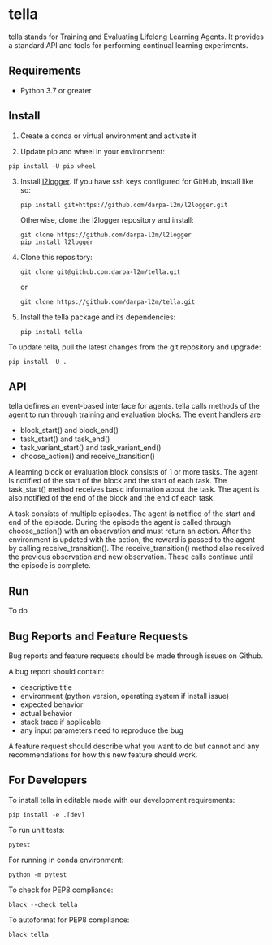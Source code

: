 tella
===========
tella stands for Training and Evaluating Lifelong Learning Agents.
It provides a standard API and tools for performing continual learning experiments.

Requirements
----------------
* Python 3.7 or greater

Install
-------------
1. Create a conda or virtual environment and activate it

2. Update pip and wheel in your environment:
  ```
  pip install -U pip wheel
  ```
3. Install [l2logger](https://github.com/darpa-l2m/l2logger).
   If you have ssh keys configured for GitHub, install like so:
   ```
   pip install git+https://github.com/darpa-l2m/l2logger.git
   ```
   Otherwise, clone the l2logger repository and install:
   ```
   git clone https://github.com/darpa-l2m/l2logger
   pip install l2logger
   ```
4. Clone this repository:
   ```
   git clone git@github.com:darpa-l2m/tella.git
   ```
   or
   ```
   git clone https://github.com/darpa-l2m/tella.git
   ```
5. Install the tella package and its dependencies:
   ```
   pip install tella
   ```

To update tella, pull the latest changes from the git repository and upgrade:
```
pip install -U .
```

API
-------------
tella defines an event-based interface for agents.
tella calls methods of the agent to run through training and evaluation blocks.
The event handlers are
 * block_start() and block_end()
 * task_start() and task_end()
 * task_variant_start() and task_variant_end()
 * choose_action() and receive_transition()

A learning block or evaluation block consists of 1 or more tasks.
The agent is notified of the start of the block and the start of each task.
The task_start() method receives basic information about the task.
The agent is also notified of the end of the block and the end of each task.

A task consists of multiple episodes.
The agent is notified of the start and end of the episode.
During the episode the agent is called through choose_action() with an observation and must return an action.
After the environment is updated with the action, the reward is passed to the agent by calling receive_transition().
The receive_transition() method also received the previous observation and new observation.
These calls continue until the episode is complete.


Run
-------------
To do

Bug Reports and Feature Requests
---------------------------------
Bug reports and feature requests should be made through issues on Github.

A bug report should contain:
 * descriptive title
 * environment (python version, operating system if install issue)
 * expected behavior
 * actual behavior
 * stack trace if applicable
 * any input parameters need to reproduce the bug

A feature request should describe what you want to do but cannot
and any recommendations for how this new feature should work.

For Developers
----------------
To install tella in editable mode with our development requirements:
```
pip install -e .[dev]
```

To run unit tests:
```
pytest
```
For running in conda environment:
```
python -m pytest 
```

To check for PEP8 compliance:
```
black --check tella
```

To autoformat for PEP8 compliance:
```
black tella
```
